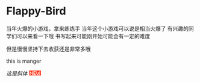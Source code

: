 # Flappy-Bird
当年火爆的小游戏，拿来练练手
当年这个小游戏可以说是相当火爆了
有兴趣的同学们可以来看一下哦
书写起来可能刚开始可能会有一定的难度

但是慢慢坚持下去收获还是非常多哦

this is manger

*这是斜体*
<img src="https://github.com/leledaxia/Flappy-Bird/blob/master/images/new.png">
